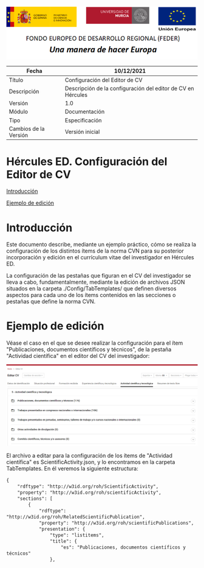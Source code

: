 ![](../../Docs/media/CabeceraDocumentosMD.png)

| Fecha         | 10/12/2021                                                   |
| ------------- | ------------------------------------------------------------ |
|Título|Configuración del Editor de CV| 
|Descripción|Descripción de la configuración del editor de CV en Hércules|
|Versión|1.0|
|Módulo|Documentación|
|Tipo|Especificación|
|Cambios de la Versión|Versión inicial|

# Hércules ED. Configuración del Editor de CV

[Introducción](#introducción)

[Ejemplo de edición](#ejemplo-de-edición)

Introducción
============

Este documento describe, mediante un ejemplo práctico, cómo se realiza la configuración de los distintos ítems de la norma CVN para su posterior incorporación y edición en el currículum vitae del investigador en Hércules ED.

La configuración de las pestañas que figuran en el CV del investigador se lleva a cabo, fundamentalmente, mediante la edición de archivos JSON situados en la carpeta ./Config/TabTemplates/ que definen diversos aspectos para cada uno de los ítems contenidos en las secciones o pestañas que define la norma CVN.

Ejemplo de edición
==================

Véase el caso en el que se desee realizar la configuración para el ítem "Publicaciones, documentos científicos y técnicos", de la pestaña "Actividad científica" en el editor del CV del investigador:

![](../../Docs/media/EditorCV/EdicionCV1.png)

El archivo a editar para la configuración de los ítems de "Actividad científica" es ScientificActivity.json, y lo encontramos en la carpeta TabTemplates. En él veremos la siguiente estructura:

```
{
	"rdftype": "http://w3id.org/roh/ScientificActivity",
	"property": "http://w3id.org/roh/scientificActivity",
	"sections": [
		{
			"rdftype": "http://w3id.org/roh/RelatedScientificPublication",
			"property": "http://w3id.org/roh/scientificPublications",
			"presentation": {
				"type": "listitems",
				"title": {
					"es": "Publicaciones, documentos científicos y técnicos"
				},
```

